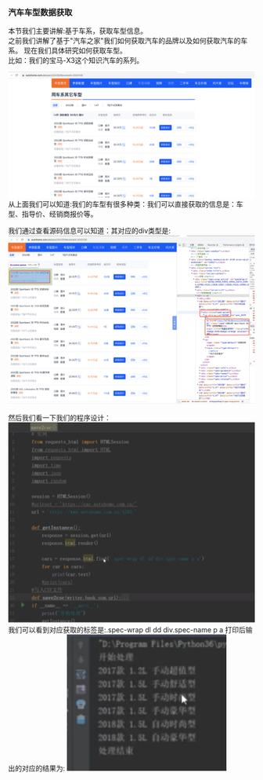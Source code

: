 ###  汽车车型数据获取
  本节我们主要讲解:基于车系，获取车型信息。  
之前我们讲解了基于"汽车之家"我们如何获取汽车的品牌以及如何获取汽车的车系。 现在我们具体研究如何获取车型。  
 比如：我们的宝马-X3这个知识汽车的系列。
 
  ![](./images/42.png)  
  从上面我们可以知道:我们的车型有很多种类：我们可以直接获取的信息是：车型、指导价、经销商报价等。  
  
  我们通过查看源码信息可以知道：其对应的div类型是:
  ![](./images/43.png)  
  
  然后我们看一下我们的程序设计：  
    ![](./images/44.png)  
  我们可以看到对应获取的标签是:.spec-wrap dl dd div.spec-name p a
打印后输出的对应的结果为:
![](./images/45.png)  




  
   
